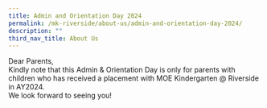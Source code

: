 ```yaml
---
title: Admin and Orientation Day 2024
permalink: /mk-riverside/about-us/admin-and-orientation-day-2024/
description: ""
third_nav_title: About Us
---
```

Dear Parents,<br>Kindly note that this Admin &amp; Orientation Day is only for parents with children who has received a placement with MOE Kindergarten @ Riverside in AY2024. <br>We look forward to seeing you!
